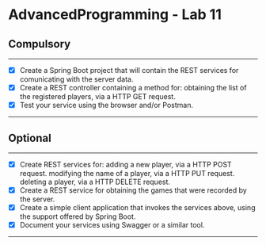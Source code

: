 # AdvancedProgramming - Lab 11

## Compulsory

----

- [x] Create a Spring Boot project that will contain the REST services for comunicating with the server data.
- [x] Create a REST controller containing a method for:
obtaining the list of the registered players, via a HTTP GET request.
- [x] Test your service using the browser and/or Postman.

-----------

## Optional

---------
- [x] Create REST services for:
adding a new player, via a HTTP POST request.
modifying the name of a player, via a HTTP PUT request.
deleting a player, via a HTTP DELETE request.
- [x] Create a REST service for obtaining the games that were recorded by the server.
- [x] Create a simple client application that invokes the services above, using the support offered by Spring Boot.
- [x] Document your services using Swagger or a similar tool.
-----------



